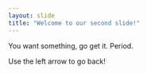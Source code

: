 ```yaml
---
layout: slide
title: "Welcome to our second slide!"
---
```

You want something, go get it. Period.

Use the left arrow to go back!
